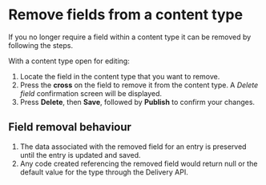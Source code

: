 # Remove fields from a content type
If you no longer require a field within a content type it can be removed by following the steps.

With a content type open for editing:

1. Locate the field in the content type that you want to remove.
2. Press the **cross** on the field to remove it from the content type. A *Delete field* confirmation screen will be displayed.
3. Press **Delete**, then **Save**, followed by **Publish** to confirm your changes.

## Field removal behaviour
1. The data associated with the removed field for an entry is preserved until the entry is updated and saved.
2. Any code created referencing the removed field would return null or the default value for the type through the Delivery API.

